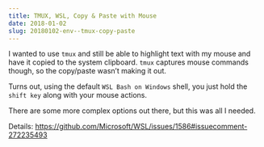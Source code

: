 ```yaml
---
title: TMUX, WSL, Copy & Paste with Mouse
date: 2018-01-02
slug: 20180102-env--tmux-copy-paste
---
```


I wanted to use `tmux` and still be able to highlight text with my mouse and have it copied to the system clipboard. `tmux` captures mouse commands though, so the copy/paste wasn’t making it out.

Turns out, using the default `WSL Bash on Windows` shell, you just hold the `shift key` along with your mouse actions.

There are some more complex options out there, but this was all I needed.

Details: https://github.com/Microsoft/WSL/issues/1586#issuecomment-272235493
